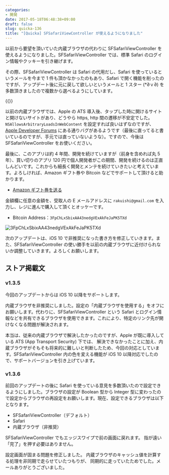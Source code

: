 ```yaml
---
categories:
- 開発
date: 2017-05-18T06:48:38+09:00
draft: false
slug: quicka-136
title: "[Quicka] SFSafariViewController が使えるようになりました"
---
```


以前から要望を頂いていた内蔵ブラウザの代わりに SFSafariViewController を使えるようになりました。SFSafariViewController では、標準 Safari のログイン情報やクッキーを引き継げます。

その際、SFSafariViewController は Safari の代用だし、Safari を使っているというメールを今まで 1 件も頂かなかったのもあり、Safari で開く機能を削ったのですが、アップデート後に元に戻して欲しいというメールと 1 スター (*∂ｖ∂) を多数頂きましたので複数から選べるようにしています。

{{<app id="725195676" title="Quicka2 - 検索を快適に" src="/images/2017/05/quicka-136.png">}}

以前の内蔵ブラウザでは、Apple の ATS 導入後、タップした時に開けるサイトと開けないサイトがあり、どうやら https, http 間の遷移が不安定でした。`NSAllowsArbitraryLoadsInWebContent` を設定すれば良いはずなのですが、[Apple Developer Forums]((https://forums.developer.apple.com/message/198714#198714)) にある通りバグがあるようです（最後に直ってると書いているのですが、手元では直っていないような）。ですので、今後は SFSafariViewController をお使いください。

最後に、このアプリは約 4 年間、開発を続けていますが（前身を含めれば丸 5 年）、買い切りのアプリ 120 円で個人開発者がこの期間、開発を続けるのは正直しんどいです。これからも細長く開発とメンテを続けていきたいと考えています。よろしければ、Amazon ギフト券や Bitcoin などでサポートして頂けると助かります。

- [Amazon ギフト券を送る](https://www.amazon.co.jp/gp/product/B004N3APGO/)

金額欄に任意の金額を、受取人の E メールアドレスに `rakuishi@gmail.com` を入力し、レジに進んで購入して頂くとオッケーです。

- Bitcoin Address：`3FpChLxSbixAA43nedgVExAkFeJaPK5TXd`

![3FpChLxSbixAA43nedgVExAkFeJaPK5TXd](/images/2017/05/bitcoin-qr.png)  

次のアップデートは、iOS 10 で非推奨になった書き方を修正していきます。また、SFSafariViewController の使い勝手を以前の内蔵ブラウザに近付けられないか調整していきます。よろしくお願いします。

## ストア掲載文

### v1.3.5

今回のアップデートからは iOS 10 以降をサポートします。

内蔵ブラウザを非推奨にしました。設定の「内蔵ブラウザを使用する」をオフにお願いします。代わりに、SFSafariViewController という Safari とログイン情報などを共有できるブラウザを使用できます。これにより、特定のリンク先が開けなくなる問題が解決されます。

本当は、従来の内蔵ブラウザで解決したかったのですが、Apple が既に導入している ATS (App Transport Security) 下では、
解決できなかったことに加え、内蔵ブラウザがそもそも将来的に難しいと判断したため、今回の対応としています。SFSafariViewController 内の色を変える機能が iOS 10 以降対応でしたので、サポートバージョンを引き上げています。

### v1.3.6

前回のアップデートの後に Safari を使っている意見を多数頂いたので設定できるようにしました。ブラウザの設定が Boolean 型から Integer 型に変わったので設定からブラウザの再設定をお願いします。現在、設定できるブラウザは以下となります。

- SFSafariViewController（デフォルト）
- Safari
- 内蔵ブラウザ（非推奨）

SFSafariViewController でもエッジスワイプで前の画面に戻れます。
指が遠い「完了」を押す必要はありません。

設定画面が固まる問題を修正しました。
内蔵ブラウザのキャッシュ値を計算する処理を非同期で走らせていたつもりが、
同期的に走っていたためでした。メールありがとうございました。
